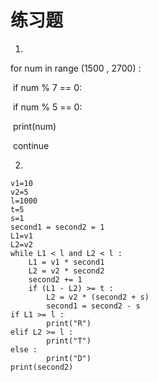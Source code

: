 # 练习题

1.

for num in range (1500 , 2700) :

​		if num % 7 == 0:

​				if num % 5 == 0:

​						print(num)

​				continue

2.

```
v1=10
v2=5
l=1000
t=5
s=1
second1 = second2 = 1
L1=v1
L2=v2
while L1 < l and L2 < l :
    L1 = v1 * second1
    L2 = v2 * second2
    second2 += 1
    if (L1 - L2) >= t :
        L2 = v2 * (second2 + s)
        second1 = second2 - s
if L1 >= l :
        print("R")
elif L2 >= l :
        print("T")
else :
        print("D")
print(second2)
```


